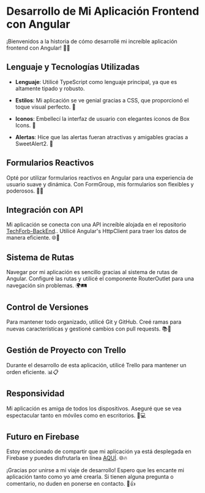 # Desarrollo de Mi Aplicación Frontend con Angular

¡Bienvenidos a la historia de cómo desarrollé mi increíble aplicación frontend con Angular! 👏🚀

## Lenguaje y Tecnologías Utilizadas

- **Lenguaje**: Utilicé TypeScript como lenguaje principal, ya que es altamente tipado y robusto.

- **Estilos**: Mi aplicación se ve genial gracias a CSS, que proporcionó el toque visual perfecto. 🎨

- **Iconos**: Embellecí la interfaz de usuario con elegantes íconos de Box Icons. 🌟

- **Alertas**: Hice que las alertas fueran atractivas y amigables gracias a SweetAlert2. 🚨

## Formularios Reactivos

Opté por utilizar formularios reactivos en Angular para una experiencia de usuario suave y dinámica. Con FormGroup, mis formularios son flexibles y poderosos. 💪📝

## Integración con API

Mi aplicación se conecta con una API increíble alojada en el repositorio  [TechForb-BackEnd](https://github.com/diegoandres22/TechForb-BackEnd).. Utilicé Angular's HttpClient para traer los datos de manera eficiente. 🌐🚀

## Sistema de Rutas

Navegar por mi aplicación es sencillo gracias al sistema de rutas de Angular. Configuré las rutas y utilicé el componente RouterOutlet para una navegación sin problemas. 🌍🛤️

## Control de Versiones

Para mantener todo organizado, utilicé Git y GitHub. Creé ramas para nuevas características y gestioné cambios con pull requests. 📚🔄

## Gestión de Proyecto con Trello

Durante el desarrollo de esta aplicación, utilicé Trello para mantener un orden eficiente. 📊📋

## Responsividad

Mi aplicación es amiga de todos los dispositivos. Aseguré que se vea espectacular tanto en móviles como en escritorios. 📱💻

## Futuro en Firebase

Estoy emocionado de compartir que mi aplicación ya está desplegada en Firebase y puedes disfrutarla en línea [AQUÍ](https://www.bancoTechForb.com). 🌐🔥

¡Gracias por unirse a mi viaje de desarrollo! Espero que les encante mi aplicación tanto como yo amé crearla. Si tienen alguna pregunta o comentario, no duden en ponerse en contacto. 🌟👍